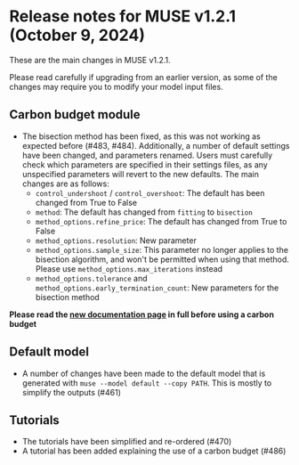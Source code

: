 # Release notes for MUSE v1.2.1 (October 9, 2024)

These are the main changes in MUSE v1.2.1.

Please read carefully if upgrading from an earlier version, as some of the changes may require you to modify your model input files.

## Carbon budget module

- The bisection method has been fixed, as this was not working as expected before (#483, #484). Additionally, a number of default settings have been changed, and parameters renamed. Users must carefully check which parameters are specified in their settings files, as any unspecified parameters will revert to the new defaults. The main changes are as follows:
  - `control_undershoot` / `control_overshoot`: The default has been changed from True to False
  - `method`: The default has changed from `fitting` to `bisection`
  - `method_options.refine_price`: The default has changed from True to False
  - `method_options.resolution`: New parameter
  - `method_options.sample_size`: This parameter no longer applies to the bisection algorithm, and won't be permitted when using that method. Please use `method_options.max_iterations` instead
  - `method_options.tolerance` and `method_options.early_termination_count`: New parameters for the bisection method

__Please read the [new documentation page](https://muse-os.readthedocs.io/en/documentation/inputs/toml.html#carbon-market) in full before using a carbon budget__

## Default model

- A number of changes have been made to the default model that is generated with `muse --model default --copy PATH`. This is mostly to simplify the outputs (#461)

## Tutorials

- The tutorials have been simplified and re-ordered (#470)
- A tutorial has been added explaining the use of a carbon budget (#486)
